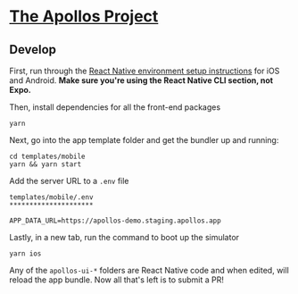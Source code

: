 # [The Apollos Project](https://apollosapp.io)

## Develop

First, run through the [React Native environment setup instructions](https://reactnative.dev/docs/environment-setup) for iOS and Android. **Make sure you're using the React Native CLI section, not Expo.**

Then, install dependencies for all the front-end packages

```
yarn
```

Next, go into the app template folder and get the bundler up and running:

```
cd templates/mobile
yarn && yarn start
```

Add the server URL to a `.env` file

```
templates/mobile/.env
*********************

APP_DATA_URL=https://apollos-demo.staging.apollos.app
```

Lastly, in a new tab, run the command to boot up the simulator

```
yarn ios
```

Any of the `apollos-ui-*` folders are React Native code and when edited, will reload the app bundle. Now all that's left is to submit a PR!

